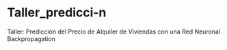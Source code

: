 # Taller_predicci-n
Taller: Predicción del Precio de Alquiler de Viviendas con una Red Neuronal Backpropagation
